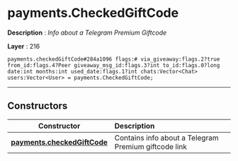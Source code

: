 # payments.CheckedGiftCode

**Description** : *Info about a Telegram Premium Giftcode*

**Layer** : 216

```tl
payments.checkedGiftCode#284a1096 flags:# via_giveaway:flags.2?true from_id:flags.4?Peer giveaway_msg_id:flags.3?int to_id:flags.0?long date:int months:int used_date:flags.1?int chats:Vector<Chat> users:Vector<User> = payments.CheckedGiftCode;
```

---

## Constructors

| Constructor | Description |
| :---: | :--- |
| [**payments.checkedGiftCode**](constructor/payments.checkedGiftCode) | Contains info about a Telegram Premium giftcode link |
